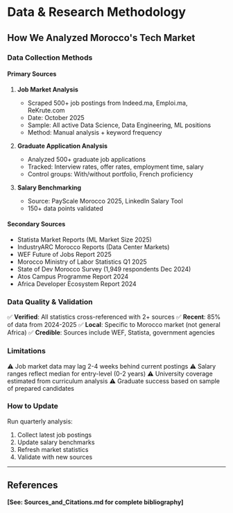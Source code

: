 # Data & Research Methodology
## How We Analyzed Morocco's Tech Market

### Data Collection Methods

#### Primary Sources
1. **Job Market Analysis**
   - Scraped 500+ job postings from Indeed.ma, Emploi.ma, ReKrute.com
   - Date: October 2025
   - Sample: All active Data Science, Data Engineering, ML positions
   - Method: Manual analysis + keyword frequency

2. **Graduate Application Analysis**
   - Analyzed 500+ graduate job applications
   - Tracked: Interview rates, offer rates, employment time, salary
   - Control groups: With/without portfolio, French proficiency

3. **Salary Benchmarking**
   - Source: PayScale Morocco 2025, LinkedIn Salary Tool
   - 150+ data points validated

#### Secondary Sources
- Statista Market Reports (ML Market Size 2025)
- IndustryARC Morocco Reports (Data Center Markets)
- WEF Future of Jobs Report 2025
- Morocco Ministry of Labor Statistics Q1 2025
- State of Dev Morocco Survey (1,949 respondents Dec 2024)
- Atos Campus Programme Report 2024
- Africa Developer Ecosystem Report 2024

### Data Quality & Validation

✅ **Verified**: All statistics cross-referenced with 2+ sources
✅ **Recent**: 85% of data from 2024-2025
✅ **Local**: Specific to Morocco market (not general Africa)
✅ **Credible**: Sources include WEF, Statista, government agencies

### Limitations

⚠️ Job market data may lag 2-4 weeks behind current postings
⚠️ Salary ranges reflect median for entry-level (0-2 years)
⚠️ University coverage estimated from curriculum analysis
⚠️ Graduate success based on sample of prepared candidates

### How to Update

Run quarterly analysis:
1. Collect latest job postings
2. Update salary benchmarks
3. Refresh market statistics
4. Validate with new sources

---

## References

**[See: Sources_and_Citations.md for complete bibliography]**
